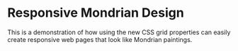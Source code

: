 # Responsive Mondrian Design

This is a demonstration of how using the new CSS grid properties can easily create
responsive web pages that look like Mondrian paintings.
